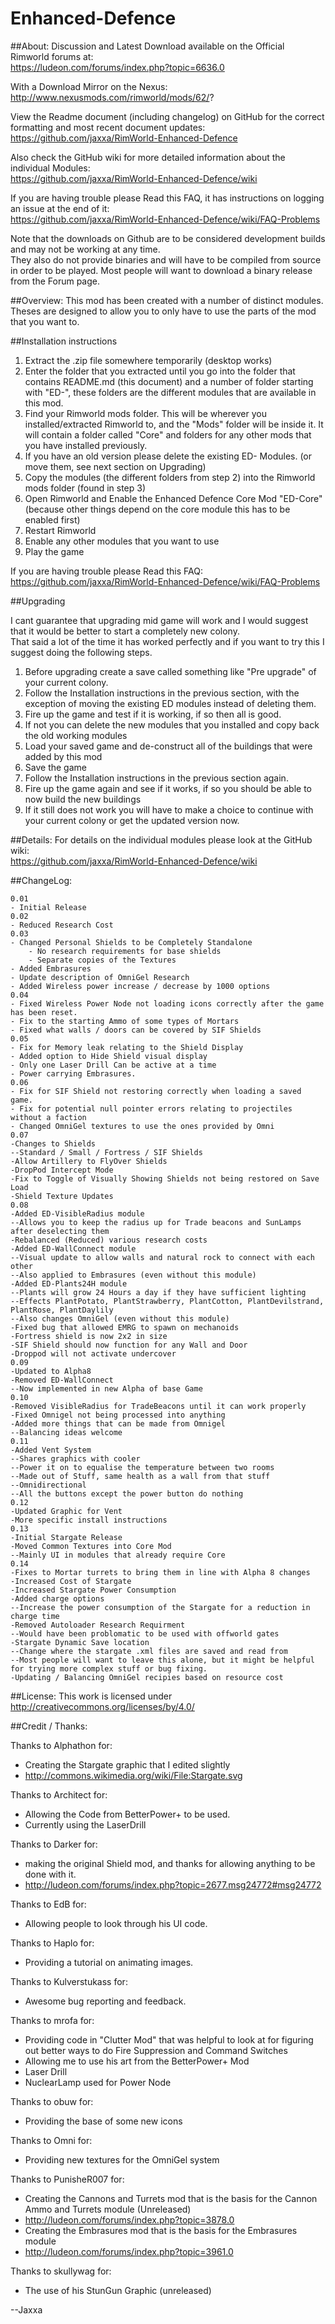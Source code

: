 Enhanced-Defence
======================

##About:
Discussion and Latest Download available on the Official Rimworld forums at:  
https://ludeon.com/forums/index.php?topic=6636.0

With a Download Mirror on the Nexus:  
http://www.nexusmods.com/rimworld/mods/62/?

View the Readme document (including changelog) on GitHub for the correct formatting and most recent document updates:  
https://github.com/jaxxa/RimWorld-Enhanced-Defence  

Also check the GitHub wiki for more detailed information about the individual Modules:  
https://github.com/jaxxa/RimWorld-Enhanced-Defence/wiki  

If you are having trouble please Read this FAQ, it has instructions on logging an issue at the end of it:  
https://github.com/jaxxa/RimWorld-Enhanced-Defence/wiki/FAQ-Problems

Note that the downloads on Github are to be considered development builds and may not be working at any time.  
They also do not provide binaries and will have to be compiled from source in order to be played. Most people will want to download a binary release from the Forum page.

##Overview:
This mod has been created with a number of distinct modules. Theses are designed to allow you to only have to use the parts of the mod that you want to.

##Installation instructions

1. Extract the .zip file somewhere temporarily (desktop works)
2. Enter the folder that you extracted until you go into the folder that contains README.md (this document) and a number of folder starting with "ED-", these folders are the different modules that are available in this mod.
3. Find your Rimworld mods folder. This will be wherever you installed/extracted Rimworld to, and the "Mods" folder will be inside it. It will contain a folder called "Core" and folders for any other mods that you have installed previously.
4. If you have an old version please delete the existing ED- Modules. (or move them, see next section on Upgrading)
5. Copy the modules (the different folders from step 2) into the Rimworld mods folder (found in step 3)
6. Open Rimworld and Enable the Enhanced Defence Core Mod "ED-Core" (because other things depend on the core module this has to be enabled first)
7. Restart Rimworld
8. Enable any other modules that you want to use
9. Play the game

If you are having trouble please Read this FAQ:  
https://github.com/jaxxa/RimWorld-Enhanced-Defence/wiki/FAQ-Problems

##Upgrading

I cant guarantee that upgrading mid game will work and I would suggest that it would be better to start a completely new colony.  
That said a lot of the time it has worked perfectly and if you want to try this I suggest doing the following steps.

1. Before upgrading create a save called something like "Pre upgrade" of your current colony.
2. Follow the Installation instructions in the previous section, with the exception of moving the existing ED modules instead of deleting them.
3. Fire up the game and test if it is working, if so then all is good.
4. If not you can delete the new modules that you installed and copy back the old working modules
5. Load your saved game and de-construct all of the buildings that were added by this mod
6. Save the game
7. Follow the Installation instructions in the previous section again.
8. Fire up the game again and see if it works, if so you should be able to now build the new buildings
9. If it still does not work you will have to make a choice to continue with your current colony or get the updated version now.

##Details:
For details on the individual modules please look at the GitHub wiki:  
https://github.com/jaxxa/RimWorld-Enhanced-Defence/wiki

##ChangeLog:  
~~~
0.01  
- Initial Release  
0.02  
- Reduced Research Cost  
0.03  
- Changed Personal Shields to be Completely Standalone  
	- No research requirements for base shields  
	- Separate copies of the Textures  
- Added Embrasures  
- Update description of OmniGel Research
- Added Wireless power increase / decrease by 1000 options
0.04
- Fixed Wireless Power Node not loading icons correctly after the game has been reset.
- Fix to the starting Ammo of some types of Mortars
- Fixed what walls / doors can be covered by SIF Shields
0.05
- Fix for Memory leak relating to the Shield Display
- Added option to Hide Shield visual display
- Only one Laser Drill Can be active at a time
- Power carrying Embrasures.
0.06
- Fix for SIF Shield not restoring correctly when loading a saved game.
- Fix for potential null pointer errors relating to projectiles without a faction
- Changed OmniGel textures to use the ones provided by Omni
0.07
-Changes to Shields
--Standard / Small / Fortress / SIF Shields
-Allow Artillery to FlyOver Shields
-DropPod Intercept Mode
-Fix to Toggle of Visually Showing Shields not being restored on Save Load
-Shield Texture Updates
0.08
-Added ED-VisibleRadius module
--Allows you to keep the radius up for Trade beacons and SunLamps after deselecting them
-Rebalanced (Reduced) various research costs
-Added ED-WallConnect module
--Visual update to allow walls and natural rock to connect with each other
--Also applied to Embrasures (even without this module)
-Added ED-Plants24H module
--Plants will grow 24 Hours a day if they have sufficient lighting
--Effects PlantPotato, PlantStrawberry, PlantCotton, PlantDevilstrand, PlantRose, PlantDaylily
--Also changes OmniGel (even without this module)
-Fixed bug that allowed EMRG to spawn on mechanoids
-Fortress shield is now 2x2 in size
-SIF Shield should now function for any Wall and Door
-Droppod will not activate undercover
0.09
-Updated to Alpha8
-Removed ED-WallConnect
--Now implemented in new Alpha of base Game
0.10
-Removed VisibleRadius for TradeBeacons until it can work properly
-Fixed Omnigel not being processed into anything
-Added more things that can be made from Omnigel
--Balancing ideas welcome
0.11
-Added Vent System
--Shares graphics with cooler
--Power it on to equalise the temperature between two rooms
--Made out of Stuff, same health as a wall from that stuff
--Omnidirectional
--All the buttons except the power button do nothing
0.12
-Updated Graphic for Vent
-More specific install instructions
0.13
-Initial Stargate Release
-Moved Common Textures into Core Mod
--Mainly UI in modules that already require Core
0.14
-Fixes to Mortar turrets to bring them in line with Alpha 8 changes
-Increased Cost of Stargate
-Increased Stargate Power Consumption
-Added charge options
--Increase the power consumption of the Stargate for a reduction in charge time
-Removed Autoloader Research Requirment
--Would have been problomatic to be used with offworld gates
-Stargate Dynamic Save location
--Change where the stargate .xml files are saved and read from
--Most people will want to leave this alone, but it might be helpful for trying more complex stuff or bug fixing.
-Updating / Balancing OmniGel recipies based on resource cost
~~~

##License:
This work is licensed under http://creativecommons.org/licenses/by/4.0/

##Credit / Thanks:

Thanks to Alphathon for:
* Creating the Stargate graphic that I edited slightly
 * http://commons.wikimedia.org/wiki/File:Stargate.svg

Thanks to Architect for:
* Allowing the Code from BetterPower+ to be used.
 * Currently using the LaserDrill

Thanks to Darker for:
* making the original Shield mod, and thanks for allowing anything to be done with it.
 * http://ludeon.com/forums/index.php?topic=2677.msg24772#msg24772

Thanks to EdB for:
* Allowing people to look through his UI code.

Thanks to Haplo for:
* Providing a tutorial on animating images.

Thanks to Kulverstukass for:
* Awesome bug reporting and feedback.
 
Thanks to mrofa for:
* Providing code in "Clutter Mod" that was helpful to look at for figuring out better ways to do Fire Suppression and Command Switches
* Allowing me to use his art from the BetterPower+ Mod
 * Laser Drill
 * NuclearLamp used for Power Node  

Thanks to obuw for:
* Providing the base of some new icons

Thanks to Omni for:
* Providing new textures for the OmniGel system
 
Thanks to PunisheR007 for:
* Creating the Cannons and Turrets mod that is the basis for the Cannon Ammo and Turrets module (Unreleased)
 * http://ludeon.com/forums/index.php?topic=3878.0
* Creating the Embrasures  mod that is the basis for the Embrasures module  
 * http://ludeon.com/forums/index.php?topic=3961.0

Thanks to skullywag for:
* The use of his StunGun Graphic (unreleased)

--Jaxxa
